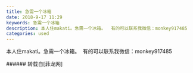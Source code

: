 ```yaml
---
title: 急需一个冰箱
date: 2018-9-17 11:29
keywords: 急需一个冰箱
description: 本人住makati。急需一个冰箱。  有的可以联系我微信：monkey917485
categories: used
---
```

<td class="t_f" id="postmessage_1812124">

本人住makati。急需一个冰箱。  有的可以联系我微信：monkey917485<br/>
</td>
###### 转载自[菲龙网]